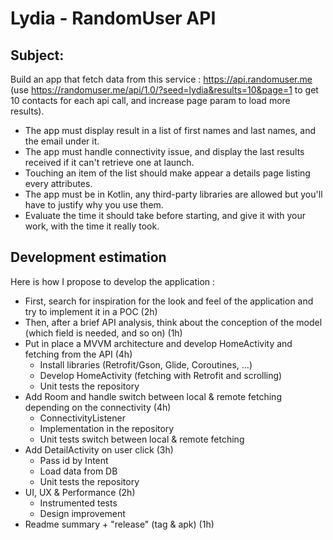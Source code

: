 # Lydia - RandomUser API

## Subject:

Build an app that fetch data from this service : https://api.randomuser.me (use https://randomuser.me/api/1.0/?seed=lydia&results=10&page=1 to get 10 contacts for each api call, and increase page param to load more results).

- The app must display result in a list of first names and last names, and the email under it.
- The app must handle connectivity issue, and display the last results received if it can't retrieve one at launch.
- Touching an item of the list should make appear a details page listing every attributes.
- The app must be in Kotlin, any third-party libraries are allowed but you'll have to justify why you use them.
- Evaluate the time it should take before starting, and give it with your work, with the time it really took.

## Development estimation

Here is how I propose to develop the application : 

- First, search for inspiration for the look and feel of the application and try to implement it in a POC (2h)
- Then, after a brief API analysis, think about the conception of the model (which field is needed, and so on) (1h)
- Put in place a MVVM architecture and develop HomeActivity and fetching from the API (4h)
  - Install libraries (Retrofit/Gson, Glide, Coroutines, ...)
  - Develop HomeActivity (fetching with Retrofit and scrolling)
  - Unit tests the repository
- Add Room and handle switch between local & remote fetching depending on the connectivity (4h)
  - ConnectivityListener
  - Implementation in the repository
  - Unit tests switch between local & remote fetching
- Add DetailActivity on user click (3h) 
  - Pass id by Intent
  - Load data from DB
  - Unit tests the repository
- UI, UX & Performance (2h)
  - Instrumented tests
  - Design improvement
- Readme summary + "release" (tag & apk) (1h)
